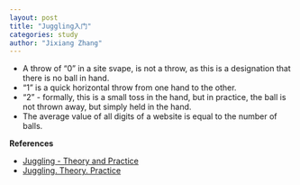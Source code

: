 ```yaml
---
layout: post
title: "Juggling入门"
categories: study
author: "Jixiang Zhang"
---
```


- A throw of “0” in a site svape, is not a throw, as this is a designation that there is no ball in hand.
- “1” is a quick horizontal throw from one hand to the other.
- “2” - formally, this is a small toss in the hand, but in practice, the ball is not thrown away, but simply held in the hand.
- The average value of all digits of a website is equal to the number of balls.

**References**

- [Juggling - Theory and Practice](http://solipsys.co.uk/new/JugglingTalkSummary.html)
- [Juggling. Theory. Practice](https://weekly-geekly.github.io/articles/148940/index.html)

